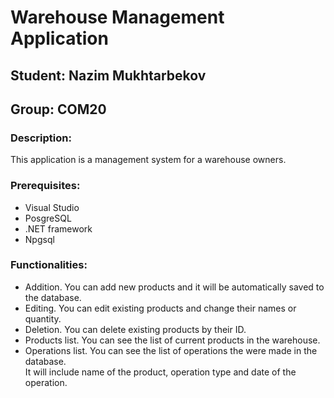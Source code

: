 # Warehouse Management Application
## Student: Nazim Mukhtarbekov
## Group: COM20

### Description:
This application is a management system for a warehouse owners. <br>
### Prerequisites:
- Visual Studio
- PosgreSQL
- .NET framework
- Npgsql
  <br>
### Functionalities: <br>
- Addition. You can add new products and it will be automatically saved to the database. <br>
- Editing. You can edit existing products and change their names or quantity. <br>
- Deletion. You can delete existing products by their ID. <br> 
- Products list. You can see the list of current products in the warehouse. <br>
- Operations list. You can see the list of operations the were made in the database. <br>
It will include name of the product, operation type and date of the operation.
<br>
